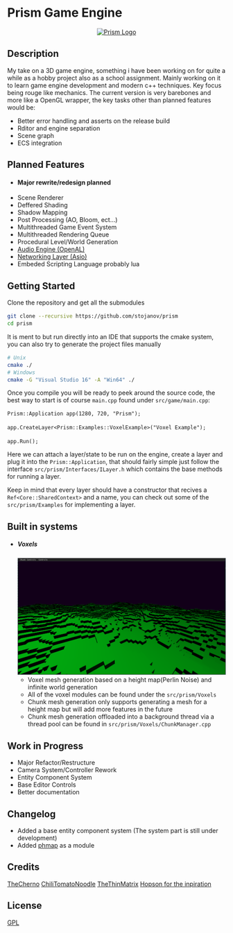 # Prism Game Engine
<p align="center">
  <a href="#">
    <img src="PrismLogo.png" width="500" alt="Prism Logo">
  </a>
</p>

## Description 
My take on a 3D game engine, something i have been working on for quite a while as a hobby project also as a school assignment. 
Mainly working on it to learn game engine development and modern c++ techniques. Key focus being rouge like mechanics.
The current version is very barebones and more like a OpenGL wrapper, the key tasks other than planned features would be:
* Better error handling and asserts on the release build
* Rditor and engine separation
* Scene graph
* ECS integration

## Planned Features
* #### Major rewrite/redesign planned
* Scene Renderer
* Deffered Shading
* Shadow Mapping
* Post Processing (AO, Bloom, ect...)
* Multithreaded Game Event System
* Multithreaded Rendering Queue
* Procedural Level/World Generation
* [Audio Engine (OpenAL)](https://www.openal.org/)
* [Networking Layer (Asio)](https://think-async.com/Asio/)
* Embeded Scripting Language probably lua

## Getting Started
Clone the repository and get all the submodules 

```bash
git clone --recursive https://github.com/stojanov/prism
cd prism
```

It is ment to but run directly into an IDE that supports the cmake system, you can also try to generate the project files manually

```bash
# Unix
cmake ./
# Windows
cmake -G "Visual Studio 16" -A "Win64" ./
```

Once you compile you will be ready to peek around the source code, the best way to start is of course `main.cpp` found under `src/game/main.cpp`:

```
Prism::Application app(1280, 720, "Prism");
	
app.CreateLayer<Prism::Examples::VoxelExample>("Voxel Example");
	
app.Run();
```

Here we can attach a layer/state to be run on the engine, create a layer and plug it into the `Prism::Application`, that should fairly simple just follow the interface 
`src/prism/Interfaces/ILayer.h` which contains the base methods for running a layer.

Keep in mind that every layer should have a constructor that recives a `Ref<Core::SharedContext>` and a name, 
you can check out some of the  `src/prism/Examples` for implementing a layer.

## Built in systems
* ##### Voxels
    ![Screenshot](VoxelExample.png)
    * Voxel mesh generation based on a height map(Perlin Noise) and infinite world generation
    * All of the voxel modules can be found under the `src/prism/Voxels`
    * Chunk mesh generation only supports generating a mesh for a height map but will add more features in the future
    * Chunk mesh generation offloaded into a background thread via a thread pool can be found in `src/prism/Voxels/ChunkManager.cpp`

## Work in Progress
* Major Refactor/Restructure
* Camera System/Controller Rework
* Entity Component System
* Base Editor Controls
* Better documentation

## Changelog
* Added a base entity component system (The system part is still under development)
* Added [phmap](https://github.com/greg7mdp/parallel-hashmap) as a module

## Credits
[TheCherno](https://www.youtube.com/user/TheChernoProject)
[ChiliTomatoNoodle](https://www.youtube.com/user/ChiliTomatoNoodle)
[TheThinMatrix](https://www.youtube.com/user/ThinMatrix)
[Hopson for the inpiration](https://www.youtube.com/channel/UCeQhZOvNKSBRU0Mdg7V44wA)


## License
[GPL](https://choosealicense.com/licenses/gpl-3.0/)